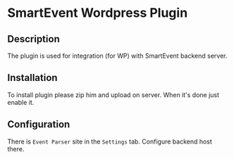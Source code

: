 # SmartEvent Wordpress Plugin

## Description

The plugin is used for integration (for WP) with SmartEvent backend server.

## Installation

To install plugin please zip him and upload on server. When it's done just enable it.

## Configuration

There is `Event Parser` site in the `Settings` tab. Configure backend host there.
